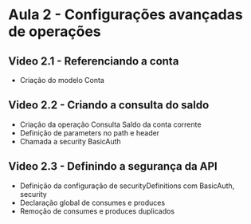 # Aula 2 - Configurações avançadas de operações

## Video 2.1 - Referenciando a conta
- Criação do modelo Conta

## Video 2.2 - Criando a consulta do saldo
- Criação da operação Consulta Saldo da conta corrente
- Definição de parameters no path e header
- Chamada a security BasicAuth

## Video 2.3 - Definindo a segurança da API
- Definição da configuração de securityDefinitions com BasicAuth, security
- Declaração global de consumes e produces
- Remoção de consumes e produces duplicados
